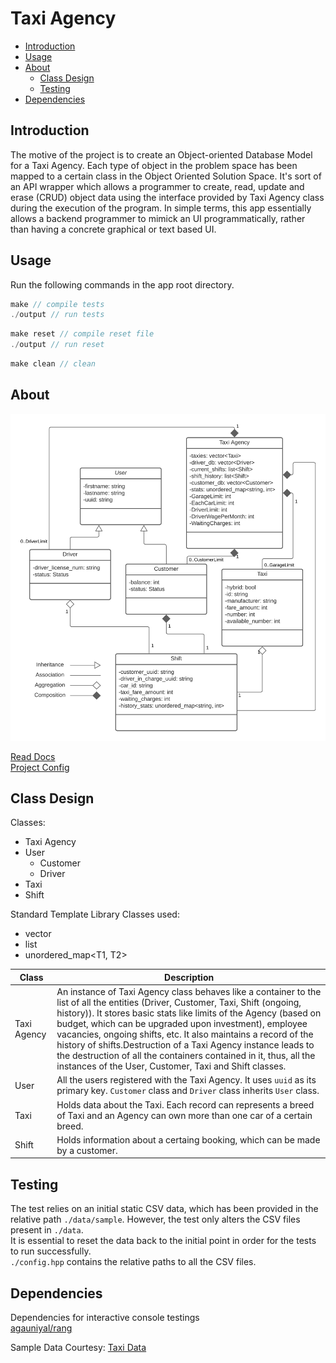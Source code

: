 # Taxi Agency

 * [Introduction](#Introduction)
 * [Usage](#Introduction)
 * [About](#About)
   * [Class Design](#Class-Design)
   * [Testing](#Testing)
 * [Dependencies](#Dependencies)


## Introduction
The motive of the project is to create an Object-oriented Database Model for a Taxi Agency. Each type of object in the problem space has been mapped to a certain class in the Object Oriented Solution Space. It's sort of an API wrapper which allows a programmer to create, read, update and erase (CRUD) object data using the interface provided by Taxi Agency class during the execution of the program. In simple terms, this app essentially allows a backend programmer to mimick an UI programmatically, rather than having a concrete graphical or text based UI.

## Usage
Run the following commands in the app root directory.

```cpp
make // compile tests
./output // run tests
```

```cpp
make reset // compile reset file
./output // run reset
```

```cpp
make clean // clean
```


## About
<img src="./assets/UML.png">

[Read Docs](./docs) <br />
[Project Config](config.yaml)

## Class Design

Classes:
 * Taxi Agency
 * User
   * Customer
   * Driver
 * Taxi
 * Shift

Standard Template Library Classes used:
 * vector<T>
 * list<T>
 * unordered_map<T1, T2>


|Class|Description|
|-----|-----------|
|Taxi Agency|An instance of Taxi Agency class behaves like a container to the list of all the entities (Driver, Customer, Taxi, Shift (ongoing, history)). It stores basic stats like limits of the Agency (based on budget, which can be upgraded upon investment), employee vacancies, ongoing shifts, etc. It also maintains a record of the history of shifts.Destruction of a Taxi Agency instance leads to the destruction of all the containers contained in it, thus, all the instances of the User, Customer, Taxi and Shift classes.|
|User|All the users registered with the Taxi Agency. It uses `uuid` as its primary key. `Customer` class and `Driver` class inherits `User` class.|
|Taxi|Holds data about the Taxi. Each record can represents a breed of Taxi and an Agency can own more than one car of a certain breed.|
|Shift|Holds information about a certaing booking, which can be made by a customer.|

## Testing
The test relies on an initial static CSV data, which has been provided in the relative path `./data/sample`. However, the test only alters the CSV files present in `./data`. <br />
It is essential to reset the data back to the initial point in order for the tests to run successfully. <br />
`./config.hpp` contains the relative paths to all the CSV files.

## Dependencies
Dependencies for interactive console testings <br />
[agauniyal/rang](https://github.com/agauniyal/rang/blob/master/include/rang.hpp)

Sample Data Courtesy: [Taxi Data](https://corgis-edu.github.io/corgis/csv/cars/)

